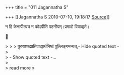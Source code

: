 +++
title = "011 Jagannatha S"

+++
[[Jagannatha S	2010-07-10, 19:18:17 [Source](https://groups.google.com/g/bvparishat/c/iHpk4yXAwKc)]]



न हि केनापीत्यत्र न कोऽपीति पठनीयम्।प्रमादो विषाद्यते।



\> \> \> पुरुषशब्दप्रतिपाद्यार्थनिष्ठं पुल्लिङ्गमन्यत्,- Hide quoted text -  
\>  
\> - Show quoted text -...  
\>  
\> read more »

